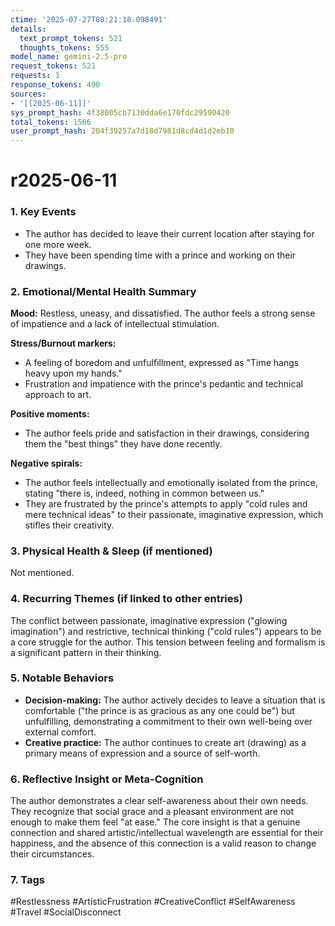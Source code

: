 ```yaml
---
ctime: '2025-07-27T08:21:18.098491'
details:
  text_prompt_tokens: 521
  thoughts_tokens: 555
model_name: gemini-2.5-pro
request_tokens: 521
requests: 1
response_tokens: 490
sources:
- '[[2025-06-11]]'
sys_prompt_hash: 4f38005cb7130dda6e170fdc29590420
total_tokens: 1566
user_prompt_hash: 204f39257a7d18d7981d8cd4d1d2eb10
---
```

# r2025-06-11

### 1. Key Events
- The author has decided to leave their current location after staying for one more week.
- They have been spending time with a prince and working on their drawings.

### 2. Emotional/Mental Health Summary

**Mood:** Restless, uneasy, and dissatisfied. The author feels a strong sense of impatience and a lack of intellectual stimulation.

**Stress/Burnout markers:**
- A feeling of boredom and unfulfillment, expressed as "Time hangs heavy upon my hands."
- Frustration and impatience with the prince's pedantic and technical approach to art.

**Positive moments:**
- The author feels pride and satisfaction in their drawings, considering them the "best things" they have done recently.

**Negative spirals:**
- The author feels intellectually and emotionally isolated from the prince, stating "there is, indeed, nothing in common between us."
- They are frustrated by the prince's attempts to apply "cold rules and mere technical ideas" to their passionate, imaginative expression, which stifles their creativity.

### 3. Physical Health & Sleep (if mentioned)
Not mentioned.

### 4. Recurring Themes (if linked to other entries)
The conflict between passionate, imaginative expression ("glowing imagination") and restrictive, technical thinking ("cold rules") appears to be a core struggle for the author. This tension between feeling and formalism is a significant pattern in their thinking.

### 5. Notable Behaviors
- **Decision-making:** The author actively decides to leave a situation that is comfortable ("the prince is as gracious as any one could be") but unfulfilling, demonstrating a commitment to their own well-being over external comfort.
- **Creative practice:** The author continues to create art (drawing) as a primary means of expression and a source of self-worth.

### 6. Reflective Insight or Meta-Cognition
The author demonstrates a clear self-awareness about their own needs. They recognize that social grace and a pleasant environment are not enough to make them feel "at ease." The core insight is that a genuine connection and shared artistic/intellectual wavelength are essential for their happiness, and the absence of this connection is a valid reason to change their circumstances.

### 7. Tags
#Restlessness #ArtisticFrustration #CreativeConflict #SelfAwareness #Travel #SocialDisconnect